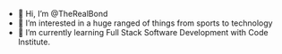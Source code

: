 - 👋 Hi, I’m @TheRealBond
- 👀 I’m interested in a huge ranged of things from sports to technology
- 🌱 I’m currently learning Full Stack Software Development with Code Institute.
